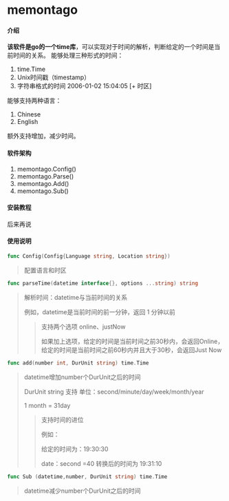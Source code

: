 # memontago

#### 介绍

**该软件是go的一个time库**，可以实现对于时间的解析，判断给定的一个时间是当前时间的关系。
能够处理三种形式的时间：
1. time.Time
2. Unix时间戳（timestamp）
3. 字符串格式的时间 2006-01-02 15:04:05 [+ 时区]

能够支持两种语言：

1. Chinese
2. English

额外支持增加，减少时间。
#### 软件架构
1. memontago.Config()
2. memontago.Parse()
3. memontago.Add()
4. memontago.Sub()

#### 安装教程
后来再说

#### 使用说明

```go
func Config(Config{Language string, Location string})
```
> 配置语言和时区
```go
func parseTime(datetime interface{}, options ...string) string 
```
> 解析时间：datetime与当前时间的关系
> 
> 例如，datetime是当前时间的前一分钟，返回 1 分钟以前
> >支持两个选项 online、justNow
> >
> > 如果加上选项，给定的时间是当前时间之前30秒内，会返回Online，给定的时间是当前时间之前60秒内并且大于30秒，会返回Just Now



```go
func add(number int, DurUnit string) time.Time
```

> datetime增加number个DurUnit之后的时间
>
> DurUnit string 支持 单位：second/minute/day/week/month/year
>
> 1 month = 31day
>
> > 支持时间的进位
> >
> > 例如：
> >
> > 给定的时间为：19:30:30
> >
> > date：second =40 转换后的时间为 19:31:10



```go 
func Sub (datetime,number, DurUnit string) time.Time
```

> datetime减少number个DurUnit之后的时间

